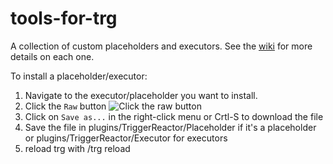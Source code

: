 # tools-for-trg

A collection of custom placeholders and executors.  See the [wiki](https://github.com/gerzytet/tools-for-trg/wiki) for more details on each one.

To install a placeholder/executor:

1. Navigate to the executor/placeholder you want to install.
2. Click the `Raw` button
![Click the raw button](https://raw.githubusercontent.com/gerzytet/tools-for-trg/master/raw_button.PNG)
3. Click on `Save as...` in the right-click menu or Crtl-S to download the file
4. Save the file in plugins/TriggerReactor/Placeholder if it's a placeholder or plugins/TriggerReactor/Executor for executors
5. reload trg with /trg reload
